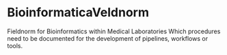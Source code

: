 # BioinformaticaVeldnorm
Fieldnorm for Bioinformatics within Medical Laboratories
Which procedures need to be documented for the development of pipelines, workflows or tools. 
